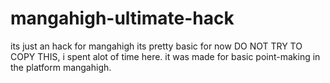 # mangahigh-ultimate-hack
its just an hack for mangahigh its pretty basic for now
DO NOT TRY TO COPY THIS, i spent alot of time here.
it was made for basic point-making in the platform mangahigh.
